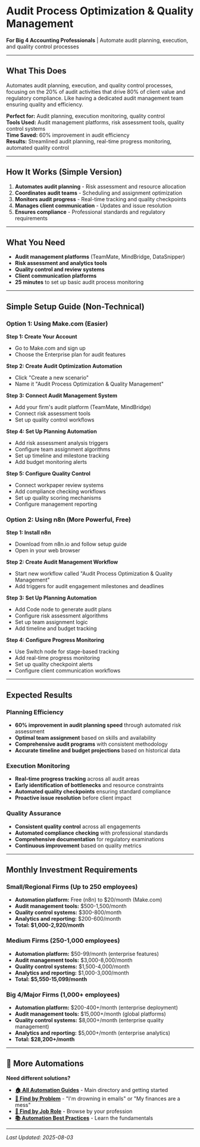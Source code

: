# Audit Process Optimization & Quality Management

**For Big 4 Accounting Professionals** | Automate audit planning, execution, and quality control processes

---

## What This Does

Automates audit planning, execution, and quality control processes, focusing on the 20% of audit activities that drive 80% of client value and regulatory compliance. Like having a dedicated audit management team ensuring quality and efficiency.

**Perfect for:** Audit planning, execution monitoring, quality control  
**Tools Used:** Audit management platforms, risk assessment tools, quality control systems  
**Time Saved:** 60% improvement in audit efficiency  
**Results:** Streamlined audit planning, real-time progress monitoring, automated quality control

---

## How It Works (Simple Version)

1. **Automates audit planning** - Risk assessment and resource allocation
2. **Coordinates audit teams** - Scheduling and assignment optimization
3. **Monitors audit progress** - Real-time tracking and quality checkpoints
4. **Manages client communication** - Updates and issue resolution
5. **Ensures compliance** - Professional standards and regulatory requirements

---

## What You Need

- **Audit management platforms** (TeamMate, MindBridge, DataSnipper)
- **Risk assessment and analytics tools**
- **Quality control and review systems**
- **Client communication platforms**
- **25 minutes** to set up basic audit process monitoring

---

## Simple Setup Guide (Non-Technical)

### Option 1: Using Make.com (Easier)

**Step 1: Create Your Account**
- Go to Make.com and sign up
- Choose the Enterprise plan for audit features

**Step 2: Create Audit Optimization Automation**
- Click "Create a new scenario"
- Name it "Audit Process Optimization & Quality Management"

**Step 3: Connect Audit Management System**
- Add your firm's audit platform (TeamMate, MindBridge)
- Connect risk assessment tools
- Set up quality control workflows

**Step 4: Set Up Planning Automation**
- Add risk assessment analysis triggers
- Configure team assignment algorithms
- Set up timeline and milestone tracking
- Add budget monitoring alerts

**Step 5: Configure Quality Control**
- Connect workpaper review systems
- Add compliance checking workflows
- Set up quality scoring mechanisms
- Configure management reporting

### Option 2: Using n8n (More Powerful, Free)

**Step 1: Install n8n**
- Download from n8n.io and follow setup guide
- Open in your web browser

**Step 2: Create Audit Management Workflow**
- Start new workflow called "Audit Process Optimization & Quality Management"
- Add triggers for audit engagement milestones and deadlines

**Step 3: Set Up Planning Automation**
- Add Code node to generate audit plans
- Configure risk assessment algorithms
- Set up team assignment logic
- Add timeline and budget tracking

**Step 4: Configure Progress Monitoring**
- Use Switch node for stage-based tracking
- Add real-time progress monitoring
- Set up quality checkpoint alerts
- Configure client communication workflows

---

## Expected Results

### Planning Efficiency
- **60% improvement in audit planning speed** through automated risk assessment
- **Optimal team assignment** based on skills and availability
- **Comprehensive audit programs** with consistent methodology
- **Accurate timeline and budget projections** based on historical data

### Execution Monitoring
- **Real-time progress tracking** across all audit areas
- **Early identification of bottlenecks** and resource constraints
- **Automated quality checkpoints** ensuring standard compliance
- **Proactive issue resolution** before client impact

### Quality Assurance
- **Consistent quality control** across all engagements
- **Automated compliance checking** with professional standards
- **Comprehensive documentation** for regulatory examinations
- **Continuous improvement** based on quality metrics

---

## Monthly Investment Requirements

### Small/Regional Firms (Up to 250 employees)
- **Automation platform:** Free (n8n) to $20/month (Make.com)
- **Audit management tools:** $500-1,500/month
- **Quality control systems:** $300-800/month
- **Analytics and reporting:** $200-600/month
- **Total: $1,000-2,920/month**

### Medium Firms (250-1,000 employees)
- **Automation platform:** $50-99/month (enterprise features)
- **Audit management tools:** $3,000-8,000/month
- **Quality control systems:** $1,500-4,000/month
- **Analytics and reporting:** $1,000-3,000/month
- **Total: $5,550-15,099/month**

### Big 4/Major Firms (1,000+ employees)
- **Automation platform:** $200-400+/month (enterprise deployment)
- **Audit management tools:** $15,000+/month (global platforms)
- **Quality control systems:** $8,000+/month (enterprise quality management)
- **Analytics and reporting:** $5,000+/month (enterprise analytics)
- **Total: $28,200+/month**

---

## 🔗 More Automations

**Need different solutions?**
- **[🏠 All Automation Guides](../AI%20Automations%20Guide.md)** - Main directory and getting started
- **[🎯 Find by Problem](../Automation%20Workflows%20by%20Problem.md)** - "I'm drowning in emails" or "My finances are a mess"
- **[👔 Find by Job Role](../Automation%20Workflows%20by%20Job%20Role.md)** - Browse by your profession
- **[📚 Automation Best Practices](../Automation%20Best%20Practices.md)** - Learn the fundamentals

---

*Last Updated: 2025-08-03*